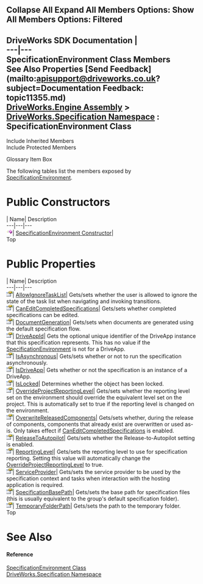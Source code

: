        

 Collapse All Expand All  Members Options: Show All  Members Options: Filtered   
---  
DriveWorks SDK Documentation  |   
---|---  
SpecificationEnvironment Class Members   
See Also Properties [Send Feedback](mailto:apisupport@driveworks.co.uk?subject=Documentation Feedback: topic11355.md)  
[DriveWorks.Engine Assembly](topic2156.md) > [DriveWorks.Specification Namespace](topic10764.md) : SpecificationEnvironment Class  
---  
  
Include Inherited Members    
Include Protected Members  


Glossary Item Box

The following tables list the members exposed by [SpecificationEnvironment](topic11355.md).

# Public Constructors

| Name| Description  
---|---|---  
![Public Constructor](dotnetimages/publicConstructor.gif)| [SpecificationEnvironment Constructor](topic11361.md)|   
Top

# Public Properties

| Name| Description  
---|---|---  
![Public Property](dotnetimages/publicProperty.gif)| [AllowIgnoreTaskList](topic11362.md)| Gets/sets whether the user is allowed to ignore the state of the task list when navigating and invoking transitions.   
![Public Property](dotnetimages/publicProperty.gif)| [CanEditCompletedSpecifications](topic11363.md)| Gets/sets whether completed specifications can be edited.   
![Public Property](dotnetimages/publicProperty.gif)| [DocumentGeneration](topic11364.md)| Gets/sets when documents are generated using the default specification flow.   
![Public Property](dotnetimages/publicProperty.gif)| [DriveAppId](topic11365.md)| Gets the optional unique identifier of the DriveApp instance that this specification represents. This has no value if the [SpecificationEnvironment](topic11355.md) is not for a DriveApp.   
![Public Property](dotnetimages/publicProperty.gif)| [IsAsynchronous](topic11366.md)| Gets/sets whether or not to run the specification asynchronously.   
![Public Property](dotnetimages/publicProperty.gif)| [IsDriveApp](topic11367.md)| Gets whether or not the specification is an instance of a DriveApp.   
![Public Property](dotnetimages/publicProperty.gif)| [IsLocked](topic11368.md)| Determines whether the object has been locked.   
![Public Property](dotnetimages/publicProperty.gif)| [OverrideProjectReportingLevel](topic11369.md)| Gets/sets whether the reporting level set on the environment should override the equivalent level set on the project. This is automatically set to true if the reporting level is changed on the environment.   
![Public Property](dotnetimages/publicProperty.gif)| [OverwriteReleasedComponents](topic11370.md)| Gets/sets whether, during the release of components, components that already exist are overwritten or used as-is. Only takes effect if [CanEditCompletedSpecifications](topic11363.md) is enabled.   
![Public Property](dotnetimages/publicProperty.gif)| [ReleaseToAutopilot](topic11371.md)| Gets/sets whether the Release-to-Autopilot setting is enabled.   
![Public Property](dotnetimages/publicProperty.gif)| [ReportingLevel](topic11372.md)| Gets/sets the reporting level to use for specification reporting. Setting this value will automatically change the [OverrideProjectReportingLevel](topic11369.md) to true.   
![Public Property](dotnetimages/publicProperty.gif)| [ServiceProvider](topic11373.md)| Gets/sets the service provider to be used by the specification context and tasks when interaction with the hosting application is required.   
![Public Property](dotnetimages/publicProperty.gif)| [SpecificationBasePath](topic11374.md)| Gets/sets the base path for specification files (this is usually equivalent to the group's default specification folder).   
![Public Property](dotnetimages/publicProperty.gif)| [TemporaryFolderPath](topic11375.md)| Gets/sets the path to the temporary folder.   
Top

# See Also

#### Reference

[SpecificationEnvironment Class](topic11355.md)   
[DriveWorks.Specification Namespace](topic10764.md)


